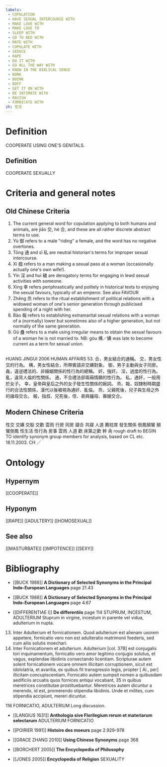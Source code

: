```yaml
---
labels: 
 - COPULATION
 - HAVE SEXUAL INTERCOURSE WITH
 - MAKE LOVE WITH
 - MAKE LOVE TO
 - SLEEP WITH
 - GO TO BED WITH
 - MATE WITH
 - COPULATE WITH
 - SEDUCE
 - RAPE
 - DO IT WITH
 - GO ALL THE WAY WITH
 - KNOW IN THE BIBLICAL SENSE
 - BONK
 - BOINK
 - BOFF
 - GET IT ON WITH
 - BE INTIMATE WITH
 - RAVISH
 - FORNICATE WITH
zh: 性交
---
```


# Definition
COOPERATE USING ONE'S GENITALS.
## Definition
COOPERATE SEXUALLY
# Criteria and general notes
## Old Chinese Criteria
1. The current general word for copulation applying to both humans and animals, are jiāo 交, hé 合, and these are all rather discrete abstract terms to use.
2. Yù 御 refers to a male "riding" a female, and the word has no negative overtones.
3. Tōng 通 and sī 私 are neutral historian's terms for improper sexual intercourse.
4. Xì 戲 refers to a man making a sexual pass at a woman (occasionally actually one's own wife!).
5. Yín 淫 and huì 穢 are derogatory terms for engaging in lewd sexual activities with someone.
6. Xìng 幸 refers periphrastically and politely in historical texts to enjoying the sexual favours, typically of an emperor. See also FAVOUR
7. Zhēng 烝 refers to the ritual establishment of political relations with a widowed woman of one's senior generation through publicised spending of a night with her.
8. Bào 報 refers to establishing extramarital sexual relations with a woman of a (normally) lower but sometimes also of a higher generation, but not normally of the same generation.
9. Gǔ 蠱 refers to a male using irregular means to obtain the sexual favours of a woman he is not married to.
NB: gòu 構／媾 was late to become current as a term for sexual union.
## 
HUANG JINGUI 2006
HUMAN AFFAIRS 53.
合，男女結合的通稱。
交，男女性交的行為。
構，男女性結合，所帶賓語非交媾對象。
御，男子主動與女子同房。
姦，違逆禮法的、非婚姻關係的性行為的總稱。
奸，強奸。
淫，過度的性行為。
亂，違背人倫的性關係。
通，不合禮法卻兩廂情願的性行為。
私，通奸，一般用於女子。
幸，皇帝與皇后之外的女子發生性關係的婉詞。
烝、報，奴隸制時期盛行的合法性關係，漢代以後被視為通奸、亂倫。
烝，父親死後，兒子與生母之外的諸母交合。
報，指叔、兄死後，侄、弟與嬸母、寡嫂交合。
## Modern Chinese Criteria
性交
交媾
交股
交歡
雲雨
行房
同房
寢合
共寢
人道
薦枕席
發生關係
倒鳳顛鸞
顛鸞倒鳳
性生活
性行為
房事
雲雨
人道
歡
床第之歡
幹
肏
rough draft to BEGIN TO identify synonym group members for analysis, based on CL etc. 18.11.2003. CH ／
# Ontology

## Hypernym
[[COOPERATE]]
## Hyponym
[[RAPE]]
[[ADULTERY]]
[[HOMOSEXUAL]]
## See also
[[MASTURBATE]]
[[IMPOTENCE]]
[[SEXY]]
# Bibliography
- [[BUCK 1988]]
**A Dictionary of Selected Synonyms in the Principal Indo-European Languages** page 21.43

- [[BUCK 1988]]
**A Dictionary of Selected Synonyms in the Principal Indo-European Languages** page 4.67

- [[DIFFERENTIAE I]]
**De differentiis** page 114
STUPRUM, INCESTUM, ADULTERIUM
Stuprum in virgine, incestum in parente vel vidua, adulterium in nupta.
13. Inter Adulterium et fornicationem. Quod adulterium est alienam uxorem appetere, fornicatio vero non est adulteratio matrimonii foederis, sed cum aliis solutis moechari.
263. Inter Fornicationem et adulterium. Adulterium [col. 37B] est conjugalis tori inquinamentum, fornicatio vero amor legitimo conjugio solutus, et vagus, explendae libidinis consectando licentiam. Scripturae autem solent fornicationem vocare omnem illicitam corruptionem, sicut est idololatria, et avaritia, ex quibus fit transgressio legis, propter [ Al., per] illicitam concupiscentiam. Fornicatio autem sumpsit nomen a quibusdam aedificiis arcuatis quos fornices antiqui vocabant, 35 in quibus meretrices constitutae prostituebantur. Meretrices autem dicuntur a merendo, id est, promerendo stipendia libidinis. Unde et milites, cum stipendia accipiunt, mereri dicuntur.



116
FORNICATIO, ADULTERIUM
Long discussion.
- [[LANGIUS 1631]]
**Anthologia sive Florilegium rerum et materiarum selectarum** 
ADULTERIUM
FORNICATIO
- [[POIRIER 1991]]
**Histoire des moeurs** page 2.929-978

- [[GRACE ZHANG 2010]]
**Using Chinese Synonyms** page 368

- [[BORCHERT 2005]]
**The Encyclopedia of Philosophy** 

- [[JONES 2005]]
**Encyclopedia of Religion** 
SEXUALITY